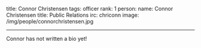 title: Connor Christensen
tags: officer
rank: 1
person:
    name: Connor Christensen
    title: Public Relations
    irc: chriconn
    image: /img/people/connorchristensen.jpg

---

Connor has not written a bio yet!
